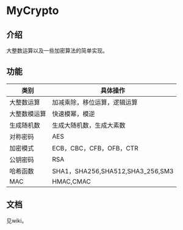 # MyCrypto
## 介绍
大整数运算以及一些加密算法的简单实现。
## 功能

|     类别     | 具体操作                                  |
| ------------ | ----------------------------------------- |
| 大整数运算   | 加减乘除，移位运算，逻辑运算              |
| 大整数模运算 | 快速模幂，模逆                            |
| 生成随机数   | 生成大随机数，生成大素数                  |
| 对称密码     | AES                                       |
| 加密模式     | ECB，CBC，CFB，OFB，CTR                   |
| 公钥密码     | RSA                                       |
| 哈希函数     | SHA1，SHA256,SHA512,SHA3_256,SM3 |
| MAC          | HMAC,CMAC                                 |

## 文档
见wiki。
